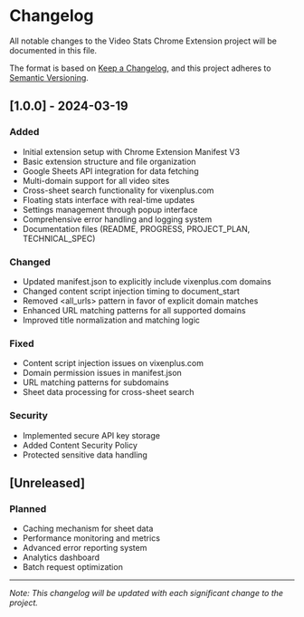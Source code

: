 # Changelog

All notable changes to the Video Stats Chrome Extension project will be documented in this file.

The format is based on [Keep a Changelog](https://keepachangelog.com/en/1.0.0/),
and this project adheres to [Semantic Versioning](https://semver.org/spec/v2.0.0.html).

## [1.0.0] - 2024-03-19

### Added
- Initial extension setup with Chrome Extension Manifest V3
- Basic extension structure and file organization
- Google Sheets API integration for data fetching
- Multi-domain support for all video sites
- Cross-sheet search functionality for vixenplus.com
- Floating stats interface with real-time updates
- Settings management through popup interface
- Comprehensive error handling and logging system
- Documentation files (README, PROGRESS, PROJECT_PLAN, TECHNICAL_SPEC)

### Changed
- Updated manifest.json to explicitly include vixenplus.com domains
- Changed content script injection timing to document_start
- Removed <all_urls> pattern in favor of explicit domain matches
- Enhanced URL matching patterns for all supported domains
- Improved title normalization and matching logic

### Fixed
- Content script injection issues on vixenplus.com
- Domain permission issues in manifest.json
- URL matching patterns for subdomains
- Sheet data processing for cross-sheet search

### Security
- Implemented secure API key storage
- Added Content Security Policy
- Protected sensitive data handling

## [Unreleased]
### Planned
- Caching mechanism for sheet data
- Performance monitoring and metrics
- Advanced error reporting system
- Analytics dashboard
- Batch request optimization

---
*Note: This changelog will be updated with each significant change to the project.* 